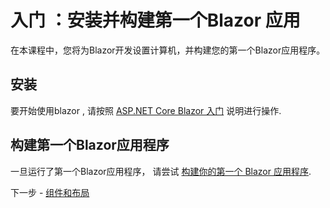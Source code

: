 # 入门 ：安装并构建第一个Blazor 应用

在本课程中，您将为Blazor开发设置计算机，并构建您的第一个Blazor应用程序。


## 安装

要开始使用blazor , 请按照 [ASP.NET Core Blazor 入门](https://docs.microsoft.com/zh-cn/aspnet/core/blazor/get-started) 说明进行操作.

## 构建第一个Blazor应用程序

一旦运行了第一个Blazor应用程序， 请尝试 [构建你的第一个 Blazor 应用程序](https://docs.microsoft.com/aspnet/core/tutorials/build-your-first-blazor-app).

下一步 - [组件和布局](01-components-and-layout.md)
